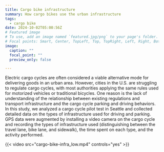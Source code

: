 ```yaml
---
title: Cargo bike infrastructure
summary: How cargo bikes use the urban infrastructure
tags:
  - cargo bike
date: 2024-10-02T05:00:56Z
# Featured image
# To use, add an image named `featured.jpg/png` to your page's folder.
# Focal points: Smart, Center, TopLeft, Top, TopRight, Left, Right, BottomLeft, Bottom, BottomRight.
image:
  caption: ""
  focal_point: ""
  preview_only: false

---
```


Electric cargo cycles are often considered a viable alternative mode for delivering goods in an urban area. However, cities in the U.S. are struggling to regulate cargo cycles, with most authorities applying the same rules used for motorized vehicles or traditional bicycles. One reason is the lack of understanding of the relationship between existing regulations and transport infrastructure and the cargo cycle parking and driving behaviors.
In this study, we analyzed a cargo cycle pilot test in Seattle and collected detailed data on the types of infrastructure used for driving and parking. GPS data were augmented by installing a video camera on the cargo cycle and recording the types of infrastructure used (distinguishing between the travel lane, bike lane, and sidewalk), the time spent on each type, and the activity performed.

{{< video src="cargo-bike-infra_low.mp4" controls="yes" >}}

